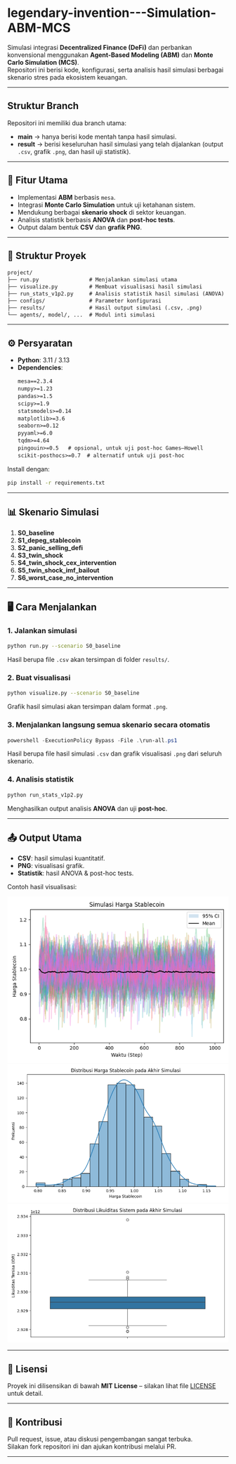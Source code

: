 # legendary-invention---Simulation-ABM-MCS

Simulasi integrasi **Decentralized Finance (DeFi)** dan perbankan konvensional menggunakan **Agent-Based Modeling (ABM)** dan **Monte Carlo Simulation (MCS)**.  
Repositori ini berisi kode, konfigurasi, serta analisis hasil simulasi berbagai skenario stres pada ekosistem keuangan.

---

## Struktur Branch
Repositori ini memiliki dua branch utama:
- **main** → hanya berisi kode mentah tanpa hasil simulasi.
- **result** → berisi keseluruhan hasil simulasi yang telah dijalankan (output `.csv`, grafik `.png`, dan hasil uji statistik).

---

## 🚀 Fitur Utama
- Implementasi **ABM** berbasis `mesa`.
- Integrasi **Monte Carlo Simulation** untuk uji ketahanan sistem.
- Mendukung berbagai **skenario shock** di sektor keuangan.
- Analisis statistik berbasis **ANOVA** dan **post-hoc tests**.
- Output dalam bentuk **CSV** dan **grafik PNG**.

---

## 📂 Struktur Proyek
```
project/
├── run.py                # Menjalankan simulasi utama
├── visualize.py          # Membuat visualisasi hasil simulasi
├── run_stats_v1p2.py     # Analisis statistik hasil simulasi (ANOVA)
├── configs/              # Parameter konfigurasi
├── results/              # Hasil output simulasi (.csv, .png)
└── agents/, model/, ...  # Modul inti simulasi
```

---

## ⚙️ Persyaratan
- **Python**: 3.11 / 3.13
- **Dependencies**:
  ```txt
  mesa==2.3.4
  numpy>=1.23
  pandas>=1.5
  scipy>=1.9
  statsmodels>=0.14
  matplotlib>=3.6
  seaborn>=0.12
  pyyaml>=6.0
  tqdm>=4.64
  pingouin>=0.5   # opsional, untuk uji post-hoc Games–Howell
  scikit-posthocs>=0.7  # alternatif untuk uji post-hoc
  ```

Install dengan:
```bash
pip install -r requirements.txt
```

---

## 📊 Skenario Simulasi
1. **S0_baseline**  
2. **S1_depeg_stablecoin**  
3. **S2_panic_selling_defi**  
4. **S3_twin_shock**  
5. **S4_twin_shock_cex_intervention**  
6. **S5_twin_shock_imf_bailout**  
7. **S6_worst_case_no_intervention**

---

## 🖥️ Cara Menjalankan
### 1. Jalankan simulasi
```bash
python run.py --scenario S0_baseline
```
Hasil berupa file `.csv` akan tersimpan di folder `results/`.

### 2. Buat visualisasi
```bash
python visualize.py --scenario S0_baseline
```
Grafik hasil simulasi akan tersimpan dalam format `.png`. 

### 3. Menjalankan langsung semua skenario secara otomatis 
```powershell
powershell -ExecutionPolicy Bypass -File .\run-all.ps1
```
Hasil berupa file hasil simulasi `.csv` dan grafik visualisasi `.png` dari seluruh skenario. 

### 4. Analisis statistik
```bash
python run_stats_v1p2.py
```
Menghasilkan output analisis **ANOVA** dan uji **post-hoc**.

--- 



## 📤 Output Utama
- **CSV**: hasil simulasi kuantitatif.  
- **PNG**: visualisasi grafik.  
- **Statistik**: hasil ANOVA & post-hoc tests.  

Contoh hasil visualisasi:

![Contoh Grafik Hasil Simulasi - stablecoin_price_timeseries](https://github.com/mukuga/legendary-invention---Simulation-ABM-MCS/blob/result/figures/indonesia/S0_baseline/stablecoin_price_timeseries.png)
![Contoh Grafik Hasil Simulasi - final_price_distribution](https://github.com/mukuga/legendary-invention---Simulation-ABM-MCS/blob/result/figures/indonesia/S0_baseline/final_price_distribution.png)
![Contoh Grafik Hasil Simulasi - final_liquidity_boxplot](https://github.com/mukuga/legendary-invention---Simulation-ABM-MCS/blob/result/figures/indonesia/S0_baseline/final_liquidity_boxplot.png)

---

## 📜 Lisensi
Proyek ini dilisensikan di bawah **MIT License** – silakan lihat file [LICENSE](LICENSE) untuk detail.

---

## 🙌 Kontribusi
Pull request, issue, atau diskusi pengembangan sangat terbuka.  
Silakan fork repositori ini dan ajukan kontribusi melalui PR.

---
